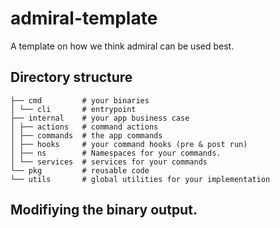 # admiral-template

A template on how we think admiral can be used best.

## Directory structure

```shell
├── cmd         # your binaries
│ └── cli       # entrypoint
├── internal    # your app business case
│ ├── actions   # command actions
│ ├── commands  # the app commands
│ ├── hooks     # your command hooks (pre & post run)
│ ├── ns        # Namespaces for your commands.
│ └── services  # services for your commands
└── pkg         # reusable code
└── utils       # global utilities for your implementation
```

## Modifiying the binary output.
